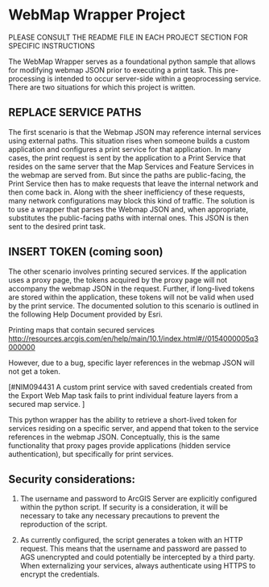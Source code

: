 WebMap Wrapper Project
======================

PLEASE CONSULT THE README FILE IN EACH PROJECT SECTION FOR SPECIFIC INSTRUCTIONS

The WebMap Wrapper serves as a foundational python sample that allows for modifying webmap JSON prior to executing a print task. This pre-processing is intended to occur server-side within a geoprocessing service. There are two situations for which this project is written. 

REPLACE SERVICE PATHS
-------------------
The first scenario is that the Webmap JSON may reference internal services using external paths. This situation rises when someone builds a custom application and configures a print service for that application. In many cases, the print request is sent by the application to a Print Service that resides on the same server that the Map Services and Feature Services in the webmap are served from. But since the paths are public-facing, the Print Service then has to make requests that leave the internal network and then come back in. Along with the sheer inefficiency of these requests, many network configurations may block this kind of traffic. The solution is to use a wrapper that parses the Webmap JSON and, when appropriate, substitutes the public-facing paths with internal ones. This JSON is then sent to the desired print task.

INSERT TOKEN (coming soon)
-------------------------
The other scenario involves printing secured services. If the application uses a proxy page, the tokens acquired by the proxy page will not accompany the webmap JSON in the request. Further, if long-lived tokens are stored within the application, these tokens will not be valid when used by the print service. The documented solution to this scenario is outlined in the following Help Document provided by Esri.

Printing maps that contain secured services
http://resources.arcgis.com/en/help/main/10.1/index.html#//0154000005q3000000

However, due to a bug, specific layer references in the webmap JSON will not get a token.

[#NIM094431  A custom print service with saved credentials created from the Export Web Map task fails to print individual feature layers from a secured map service. ]

This python wrapper has the ability to retrieve a short-lived token for services residing on a specific server, and append that token to the service references in the webmap JSON. Conceptually, this is the same functionality that proxy pages provide applications (hidden service authentication), but specifically for print services.

Security considerations:
--------------------------

1) The username and password to ArcGIS Server are explicitly configured within the python script. If security is a consideration, it will be necessary to take any necessary precautions to prevent the reproduction of the script.

2) As currently configured, the script generates a token with an HTTP request. This means that the username and password are passed to AGS unencrypted and could potentially be intercepted by a third party. When externalizing your services, always authenticate using HTTPS to encrypt the credentials.
